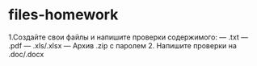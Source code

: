 # files-homework

1.Создайте свои файлы и напишите проверки содержимого:
— .txt
— .pdf
— .xls/.xlsx
— Архив .zip c паролем
2. Напишите проверки на .doc/.docx